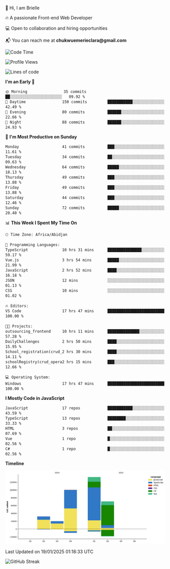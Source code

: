 <div align="left">
  <p>👋 Hi, I am Brielle</p>
  <p>🔥 A passionate Front-end Web Developer</p>
  <p>💻 Open to collaboration and hiring opportunities</p>
  <p>📬 You can reach me at <strong>chukwuemerieclara@gmail.com</strong></p>
</div>


 
 <!--START_SECTION:waka-->
![Code Time](http://img.shields.io/badge/Code%20Time-435%20hrs%2038%20mins-blue)

![Profile Views](http://img.shields.io/badge/Profile%20Views-44-blue)

![Lines of code](https://img.shields.io/badge/From%20Hello%20World%20I%27ve%20Written-261.8%20thousand%20lines%20of%20code-blue)

**I'm an Early 🐤** 

```text
🌞 Morning                35 commits          ██░░░░░░░░░░░░░░░░░░░░░░░   09.92 % 
🌆 Daytime                150 commits         ███████████░░░░░░░░░░░░░░   42.49 % 
🌃 Evening                80 commits          ██████░░░░░░░░░░░░░░░░░░░   22.66 % 
🌙 Night                  88 commits          ██████░░░░░░░░░░░░░░░░░░░   24.93 % 
```
📅 **I'm Most Productive on Sunday** 

```text
Monday                   41 commits          ███░░░░░░░░░░░░░░░░░░░░░░   11.61 % 
Tuesday                  34 commits          ██░░░░░░░░░░░░░░░░░░░░░░░   09.63 % 
Wednesday                64 commits          █████░░░░░░░░░░░░░░░░░░░░   18.13 % 
Thursday                 49 commits          ███░░░░░░░░░░░░░░░░░░░░░░   13.88 % 
Friday                   49 commits          ███░░░░░░░░░░░░░░░░░░░░░░   13.88 % 
Saturday                 44 commits          ███░░░░░░░░░░░░░░░░░░░░░░   12.46 % 
Sunday                   72 commits          █████░░░░░░░░░░░░░░░░░░░░   20.40 % 
```


📊 **This Week I Spent My Time On** 

```text
🕑︎ Time Zone: Africa/Abidjan

💬 Programming Languages: 
TypeScript               10 hrs 31 mins      ███████████████░░░░░░░░░░   59.17 % 
Vue.js                   3 hrs 54 mins       █████░░░░░░░░░░░░░░░░░░░░   21.99 % 
JavaScript               2 hrs 52 mins       ████░░░░░░░░░░░░░░░░░░░░░   16.18 % 
JSON                     12 mins             ░░░░░░░░░░░░░░░░░░░░░░░░░   01.13 % 
CSS                      10 mins             ░░░░░░░░░░░░░░░░░░░░░░░░░   01.02 % 

🔥 Editors: 
VS Code                  17 hrs 47 mins      █████████████████████████   100.00 % 

🐱‍💻 Projects: 
outsourcing_frontend     10 hrs 11 mins      ██████████████░░░░░░░░░░░   57.28 % 
DailyChallenges          2 hrs 50 mins       ████░░░░░░░░░░░░░░░░░░░░░   15.95 % 
School_registration(crud_2 hrs 30 mins       ████░░░░░░░░░░░░░░░░░░░░░   14.11 % 
schoolRegistry(crud_opera2 hrs 15 mins       ███░░░░░░░░░░░░░░░░░░░░░░   12.66 % 

💻 Operating System: 
Windows                  17 hrs 47 mins      █████████████████████████   100.00 % 
```

**I Mostly Code in JavaScript** 

```text
JavaScript               17 repos            ███████████░░░░░░░░░░░░░░   43.59 % 
TypeScript               13 repos            ████████░░░░░░░░░░░░░░░░░   33.33 % 
HTML                     3 repos             ██░░░░░░░░░░░░░░░░░░░░░░░   07.69 % 
Vue                      1 repo              █░░░░░░░░░░░░░░░░░░░░░░░░   02.56 % 
C#                       1 repo              █░░░░░░░░░░░░░░░░░░░░░░░░   02.56 % 
```



**Timeline**

![Lines of Code chart](https://raw.githubusercontent.com/Brielle28/Brielle28/main/assets/bar_graph.png)


 Last Updated on 19/01/2025 01:18:33 UTC
<!--END_SECTION:waka-->

![GitHub Streak](https://github-readme-streak-stats.herokuapp.com/?user=Brielle28)



